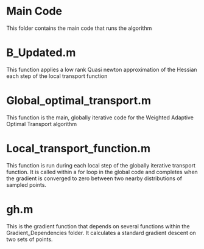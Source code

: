 # Main Code
This folder contains the main code that runs the algorithm
# B_Updated.m
This function applies a low rank Quasi newton approximation of the Hessian each step of the local transport function
# Global_optimal_transport.m
This function is the main, globally iterative code for the Weighted Adaptive Optimal Transport algorithm
# Local_transport_function.m
This function is run during each local step of the globally iterative transport function. It is called within a for loop in the global code and completes when the gradient is converged to zero between two nearby distributions of sampled points. 
# gh.m
This is the gradient function that depends on several functions within the Gradient_Dependencies folder. It calculates a standard gradient descent on two sets of points. 
